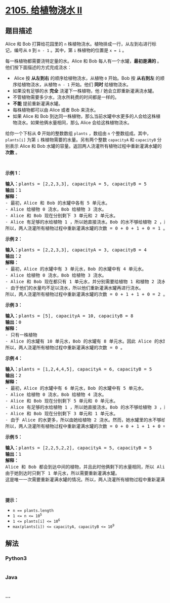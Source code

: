 # [2105. 给植物浇水 II](https://leetcode-cn.com/problems/watering-plants-ii)

## 题目描述

<!-- 这里写题目描述 -->

<p>Alice 和 Bob 打算给花园里的 <code>n</code> 株植物浇水。植物排成一行，从左到右进行标记，编号从 <code>0</code> 到 <code>n - 1</code> 。其中，第 <code>i</code> 株植物的位置是 <code>x = i</code> 。</p>

<p>每一株植物都需要浇特定量的水。Alice 和 Bob 每人有一个水罐，<strong>最初是满的 </strong>。他们按下面描述的方式完成浇水：</p>

<ul>
	<li>&nbsp;Alice 按 <strong>从左到右</strong> 的顺序给植物浇水，从植物 <code>0</code> 开始。Bob 按 <strong>从右到左</strong> 的顺序给植物浇水，从植物 <code>n - 1</code> 开始。他们 <strong>同时</strong> 给植物浇水。</li>
	<li>如果没有足够的水 <strong>完全</strong> 浇灌下一株植物，他 / 她会立即重新灌满浇水罐。</li>
	<li>不管植物需要多少水，浇水所耗费的时间都是一样的。</li>
	<li><strong>不能</strong> 提前重新灌满水罐。</li>
	<li>每株植物都可以由 Alice 或者 Bob 来浇水。</li>
	<li>如果 Alice 和 Bob 到达同一株植物，那么当前水罐中水更多的人会给这株植物浇水。如果他俩水量相同，那么 Alice 会给这株植物浇水。</li>
</ul>

<p>给你一个下标从 <strong>0</strong> 开始的整数数组 <code>plants</code> ，数组由 <code>n</code> 个整数组成。其中，<code>plants[i]</code> 为第 <code>i</code> 株植物需要的水量。另有两个整数 <code>capacityA</code> 和&nbsp;<code>capacityB</code> 分别表示 Alice 和 Bob 水罐的容量。返回两人浇灌所有植物过程中重新灌满水罐的 <strong>次数</strong> 。</p>

<p>&nbsp;</p>

<p><strong>示例 1：</strong></p>

<pre><strong>输入：</strong>plants = [2,2,3,3], capacityA = 5, capacityB = 5
<strong>输出：</strong>1
<strong>解释：</strong>
- 最初，Alice 和 Bob 的水罐中各有 5 单元水。
- Alice 给植物 0 浇水，Bob 给植物 3 浇水。
- Alice 和 Bob 现在分别剩下 3 单元和 2 单元水。
- Alice 有足够的水给植物 1 ，所以她直接浇水。Bob 的水不够给植物 2 ，所以他先重新装满水，再浇水。
所以，两人浇灌所有植物过程中重新灌满水罐的次数 = 0 + 0 + 1 + 0 = 1 。</pre>

<p><strong>示例 2：</strong></p>

<pre><strong>输入：</strong>plants = [2,2,3,3], capacityA = 3, capacityB = 4
<strong>输出：</strong>2
<strong>解释：</strong>
- 最初，Alice 的水罐中有 3 单元水，Bob 的水罐中有 4 单元水。
- Alice 给植物 0 浇水，Bob 给植物 3 浇水。
- Alice 和 Bob 现在都只有 1 单元水，并分别需要给植物 1 和植物 2 浇水。
- 由于他们的水量均不足以浇水，所以他们重新灌满水罐再进行浇水。
所以，两人浇灌所有植物过程中重新灌满水罐的次数 = 0 + 1 + 1 + 0 = 2 。</pre>

<p><strong>示例 3：</strong></p>

<pre><strong>输入：</strong>plants = [5], capacityA = 10, capacityB = 8
<strong>输出：</strong>0
<strong>解释：</strong>
- 只有一株植物
- Alice 的水罐有 10 单元水，Bob 的水罐有 8 单元水。因此 Alice 的水罐中水更多，她会给这株植物浇水。
所以，两人浇灌所有植物过程中重新灌满水罐的次数 = 0 。</pre>

<p><strong>示例 4：</strong></p>

<pre><strong>输入：</strong>plants = [1,2,4,4,5], capacityA = 6, capacityB = 5
<strong>输出：</strong>2
<strong>解释：</strong>
- 最初，Alice 的水罐中有 6 单元水，Bob 的水罐中有 5 单元水。
- Alice 给植物 0 浇水，Bob 给植物 4 浇水。
- Alice 和 Bob 现在分别剩下 5 单元和 0 单元水。
- Alice 有足够的水给植物 1 ，所以她直接浇水。Bob 的水不够给植物 3 ，所以他先重新装满水，再浇水。
- Alice 和 Bob 现在分别剩下 3 单元和 1 单元水。
- 由于 Alice 的水更多，所以由她给植物 2 浇水。然而，她水罐里的水不够给植物 2 ，所以她先重新装满水，再浇水。 
所以，两人浇灌所有植物过程中重新灌满水罐的次数 = 0 + 0 + 1 + 1 + 0 = 2 。</pre>

<p><strong>示例 5：</strong></p>

<pre><strong>输入：</strong>plants = [2,2,5,2,2], capacityA = 5, capacityB = 5
<strong>输出：</strong>1
<strong>解释：</strong>
Alice 和 Bob 都会到达中间的植物，并且此时他俩剩下的水量相同，所以 Alice 会给这株植物浇水。
由于她到达时只剩下 1 单元水，所以需要重新灌满水罐。
这是唯一一次需要重新灌满水罐的情况。所以，两人浇灌所有植物过程中重新灌满水罐的次数 = 1 。
</pre>

<p>&nbsp;</p>

<p><strong>提示：</strong></p>

<ul>
	<li><code>n == plants.length</code></li>
	<li><code>1 &lt;= n &lt;= 10<sup>5</sup></code></li>
	<li><code>1 &lt;= plants[i] &lt;= 10<sup>6</sup></code></li>
	<li><code>max(plants[i]) &lt;= capacityA, capacityB &lt;= 10<sup>9</sup></code></li>
</ul>


## 解法

<!-- 这里可写通用的实现逻辑 -->

<!-- tabs:start -->

### **Python3**

<!-- 这里可写当前语言的特殊实现逻辑 -->

```python

```

### **Java**

<!-- 这里可写当前语言的特殊实现逻辑 -->

```java

```

### **...**

```

```

<!-- tabs:end -->
